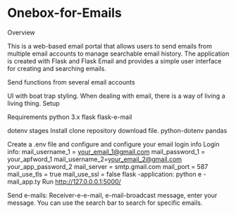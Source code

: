 # Onebox-for-Emails
Overview

This is a web-based email portal that allows users to send emails from multiple email accounts to manage searchable email history. The application is created with Flask and Flask Email and provides a simple user interface for creating and searching emails.

Send functions from several email accounts

UI with boat trap styling. When dealing with email, there is a way of living a living thing. Setup

Requirements
python 3.x
flask
flask-e-mail

dotenv
stages
Install clone repository download file. python-dotenv pandas

Create a .env file and configure and configure your email login info Login info:
mail_username_1 = your_email_1@gmail.com
mail_password_1 = your_apfword_1
mail_username_2=your_email_2@gmail.com your_app_password_2
mail_server = smtp.gmail.com
mail_port = 587
mail_use_tls = true
mail_use_ssl = false
flask -application:
python e -mail_app.ty
Run http://127.0.0.0.1:5000/



Send e-mails: Receiver-e-e-mail, e-mail-broadcast message, enter your message. You can use the search bar to search for specific emails.
